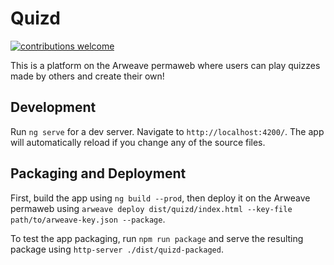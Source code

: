# Quizd

[![contributions welcome](https://img.shields.io/badge/contributions-welcome-brightgreen.svg?style=flat)](https://github.com/cddelta/ngx-monetization/issues)

This is a platform on the Arweave permaweb where users can play quizzes made by others and create their own!

## Development

Run `ng serve` for a dev server. Navigate to `http://localhost:4200/`. The app will automatically reload if you change any of the source files.

## Packaging and Deployment

First, build the app using `ng build --prod`, then deploy it on the Arweave permaweb using `arweave deploy dist/quizd/index.html --key-file path/to/arweave-key.json --package`.

To test the app packaging, run `npm run package` and serve the resulting package using `http-server ./dist/quizd-packaged`.
